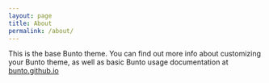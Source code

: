 ```yaml
---
layout: page
title: About
permalink: /about/
---
```


This is the base Bunto theme. You can find out more info about customizing your Bunto theme, as well as basic Bunto usage documentation at [bunto.github.io](https://bunto.github.io/)
